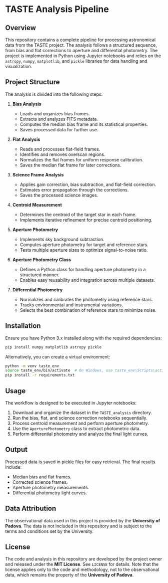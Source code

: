 # TASTE Analysis Pipeline

## Overview
This repository contains a complete pipeline for processing astronomical data from the TASTE project. The analysis follows a structured sequence, from bias and flat corrections to aperture and differential photometry. The project is implemented in Python using Jupyter notebooks and relies on the `astropy`, `numpy`, `matplotlib`, and `pickle` libraries for data handling and visualization.

## Project Structure
The analysis is divided into the following steps:

1. **Bias Analysis**  
   - Loads and organizes bias frames.
   - Extracts and analyzes FITS metadata.
   - Computes the median bias frame and its statistical properties.
   - Saves processed data for further use.

2. **Flat Analysis**  
   - Reads and processes flat-field frames.
   - Identifies and removes overscan regions.
   - Normalizes the flat frames for uniform response calibration.
   - Saves the median flat frame for later corrections.

3. **Science Frame Analysis**  
   - Applies gain correction, bias subtraction, and flat-field correction.
   - Estimates error propagation through the corrections.
   - Saves the processed science images.

4. **Centroid Measurement**  
   - Determines the centroid of the target star in each frame.
   - Implements iterative refinement for precise centroid positioning.

5. **Aperture Photometry**  
   - Implements sky background subtraction.
   - Computes aperture photometry for target and reference stars.
   - Tests multiple aperture sizes to optimize signal-to-noise ratio.

6. **Aperture Photometry Class**  
   - Defines a Python class for handling aperture photometry in a structured manner.
   - Enables easy reusability and integration across multiple datasets.

7. **Differential Photometry**  
   - Normalizes and calibrates the photometry using reference stars.
   - Tracks environmental and instrumental variations.
   - Selects the best combination of reference stars to minimize noise.

## Installation
Ensure you have Python 3.x installed along with the required dependencies:

```sh
pip install numpy matplotlib astropy pickle
```

Alternatively, you can create a virtual environment:

```sh
python -m venv taste_env
source taste_env/bin/activate  # On Windows, use taste_env\Scripts\activate
pip install -r requirements.txt
```

## Usage
The workflow is designed to be executed in Jupyter notebooks:

1. Download and organize the dataset in the `TASTE_analysis` directory.
2. Run the bias, flat, and science correction notebooks sequentially.
3. Process centroid measurement and perform aperture photometry.
4. Use the `AperturePhotometry` class to extract photometric data.
5. Perform differential photometry and analyze the final light curves.

## Output
Processed data is saved in pickle files for easy retrieval. The final results include:
- Median bias and flat frames.
- Corrected science frames.
- Aperture photometry measurements.
- Differential photometry light curves.

## Data Attribution
The observational data used in this project is provided by the **University of Padova**. The data is not included in this repository and is subject to the terms and conditions set by the University.

## License
The code and analysis in this repository are developed by the project owner and released under the **MIT License**. See `LICENSE` for details. Note that the license applies only to the code and methodology, not to the observational data, which remains the property of the **University of Padova**.
